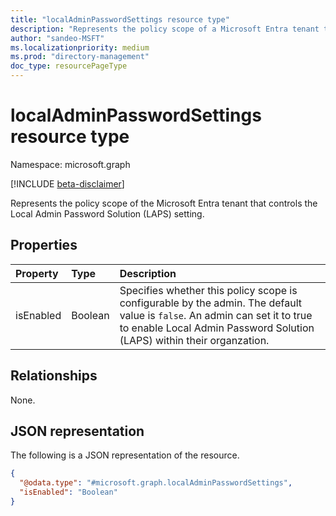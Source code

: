 ```yaml
---
title: "localAdminPasswordSettings resource type"
description: "Represents the policy scope of a Microsoft Entra tenant that controls the Local Admin Password Solution (LAPS) setting."
author: "sandeo-MSFT"
ms.localizationpriority: medium
ms.prod: "directory-management"
doc_type: resourcePageType
---
```

# localAdminPasswordSettings resource type

Namespace: microsoft.graph

[!INCLUDE [beta-disclaimer](../../includes/beta-disclaimer.md)]

Represents the policy scope of the Microsoft Entra tenant that controls the Local Admin Password Solution (LAPS) setting.

## Properties

|Property|Type|Description|
|:---|:---|:---|
|isEnabled|Boolean|Specifies whether this policy scope is configurable by the admin. The default value is `false`. An admin can set it to true to enable Local Admin Password Solution (LAPS) within their organzation.|

## Relationships

None.

## JSON representation

The following is a JSON representation of the resource.
<!-- {
  "blockType": "resource",
  "@odata.type": "microsoft.graph.localAdminPasswordSettings"
}
-->
``` json
{
  "@odata.type": "#microsoft.graph.localAdminPasswordSettings",
  "isEnabled": "Boolean"
}
```
